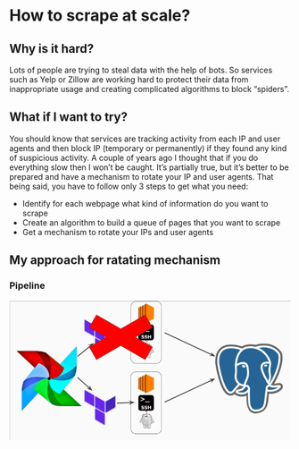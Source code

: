 # How to scrape at scale?

## Why is it hard?
Lots of people are trying to steal data with the help of bots. So services such as Yelp or Zillow are working hard to protect their data from inappropriate usage and creating complicated algorithms to block “spiders”.


## What if I want to try?
You should know that services are tracking activity from each IP and user agents and then block IP (temporary or permanently) if they found any kind of suspicious activity. A couple of years ago I thought that if you do everything slow then I won’t be caught. It’s partially true, but it’s better to be prepared and have a mechanism to rotate your IP and user agents. That being said, you have to follow only 3 steps to get what you need:
* Identify for each webpage what kind of information do you want to scrape
* Create an algorithm to build a queue of pages that you want to scrape
* Get a mechanism to rotate your IPs and user agents

## My approach for ratating mechanism

### Pipeline
![alt text](https://github.com/Samariya57/scraping_at_scale/blob/master/images/pipeline.png "Scraping pipeline")
